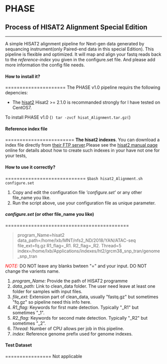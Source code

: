 # PHASE
## Process  of HISAT2 Alignment Special Edition
----
A simple HISAT2 alignment pipeline for Next-gen data generated by sequancing instrument(only Paired-end data in this special Edition). This pipeline is flexible and optimized. It will map and align your fastq reads back to the *reference-index* you given in the configure.set file. And please add more information the config file needs.

#### How to install it?
===================== 
The PHASE v1.0 pipeline requirs the following depencies:
   * The <a href="http://ccb.jhu.edu/software/hisat2/index.shtml" target="_blank"> hisat2</a>
Hisat2 >= 2.1.0 is recommanded strongly for I have tested on CentOS7.

To install PHASE v1.0
(```) tar -zvcf hisat_Alignment.tar.gz(```)

#### Reference index file
========================
**The hisat2 indexes**. You can download a index file directly from <a href="ftp://ftp.ccb.jhu.edu/pub/infphilo/hisat2/data" traget="_blank">their FTP server</a>.Please see the <a href="http://ccb.jhu.edu/software/hisat2/manual.shtml#getting-started-with-hisat2" target="_blank">hisat2 manual page</a> online for details about how to create such indexes in your have not one for your tests,

#### How to use it correctly?
============================
`$bash hisat2_Alignment.sh configure.set`

1. Copy and edit the configuration file *'configure.set'* or any other file_name you like.
2. Run the script above, use your configuration file as unique parameter.

#### *configure.set* (or other file_name you like)
===========================================

>program_Name=hisat2
>data_path=/home/lxb/MNT/nfs2_ND/2018/YAN/ATAC-seq
>file_ext=fq.gz
>R1_flag=_R1.
>R2_flag=_R2.
>Thread=5
>index=/home/lxb/Applications/indexes/ht2/grcm38_snp_tran/genome_snp_tran


*<font color="red">NOTE:</font>* DO NOT leave any blanks bwteen "=" and your input. DO NOT change the varients name.
1. *program_Name:* Provide the path of HISAT2 programme
2. *data_path:* Link to clean_data folder. The user need leave at least one folder for samples with input files.
3. *file_ext:* Extension part of clean_data, usually "fastq.gz" but sometimes "fq.gz" so pipeline need this info here.
4. *R1_flag:* Keywords for first mate detection. Typically "_R1" but sometimes "_1".
4. *R2_flag:* Keywords for second mate detection. Typically "_R2" but sometimes "_2".
5. *Thread:* Number of CPU allows per job in this pipeline.
6. *index:* Reference genome prefix used for genome indexes.

#### Test Dataset
================
Not applicable
